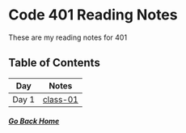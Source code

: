 # Code 401 Reading Notes

These are my reading notes for 401    

## Table of Contents

Day | Notes
------------ | -------------
Day 1 | [class-01]() 



##### [Go Back Home](./../README.md)